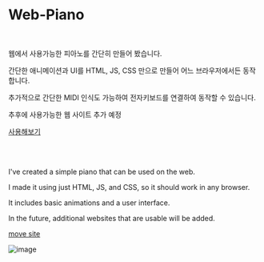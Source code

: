 <h1>Web-Piano</h1>

<br/>
<p>웹에서 사용가능한 피아노를 간단히 만들어 봤습니다. </p>

<p>간단한 애니메이션과 UI를 HTML, JS, CSS 만으로 만들어 어느 브라우저에서든 동작합니다. </p>

<p>추가적으로 간단한 MIDI 인식도 가능하여 전자키보드를 연결하여 동작할 수 있습니다.</p>

<p>추후에 사용가능한 웹 사이트 추가 예정 </p>

<a href="https://sirobako.co.kr/detail/165">사용해보기</a>

<br/>


<br/>
<p>I've created a simple piano that can be used on the web.  </p>

<p>I made it using just HTML, JS, and CSS, so it should work in any browser.  </p>

<p>It includes basic animations and a user interface. </p>

<p>In the future, additional websites that are usable will be added.</p>

<a href="https://sirobako.co.kr/detail/165">move site</a>
<br/>


![image](https://github.com/SIROBAKO/Web-Piano/assets/109245143/4e29e18d-807b-4c38-8b4c-faf19f152b75)

